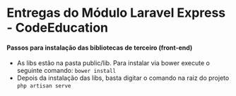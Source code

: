 # Entregas do Módulo Laravel Express - CodeEducation

#### Passos para instalação das bibliotecas de terceiro (front-end)

* As libs estão na pasta public/lib. Para instalar via bower execute o seguinte comando: `bower install`
* Depois da instalação das libs, basta digitar o comando na raiz do projeto `php artisan serve`